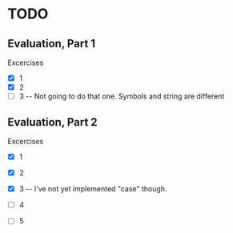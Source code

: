 # TODO

## Evaluation, Part 1

Excercises

- [x] 1
- [x] 2
- [ ] 3 -- Not going to do that one. Symbols and string are different

## Evaluation, Part 2

Excercises

- [x] 1
- [x] 2
- [x] 3 -- I've not yet implemented "case" though.
- [ ] 4
- [ ] 5

